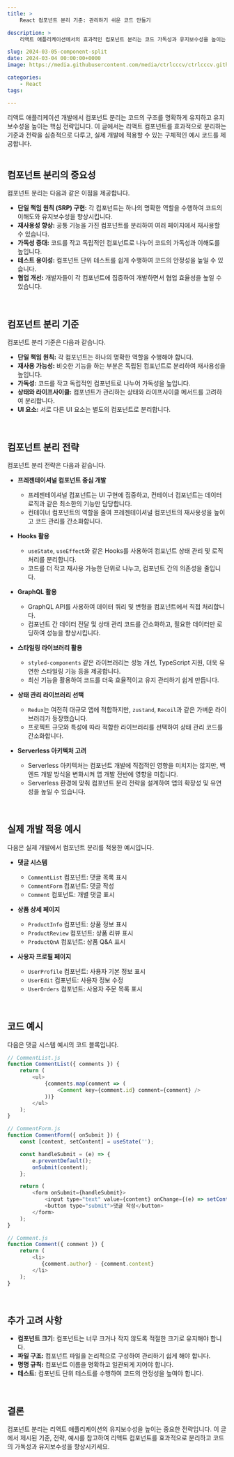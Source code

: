 ```yaml
---
title: >  
    React 컴포넌트 분리 기준: 관리하기 쉬운 코드 만들기

description: >  
    리액트 애플리케이션에서의 효과적인 컴포넌트 분리는 코드 가독성과 유지보수성을 높이는 전략으로, 단일 책임 원칙과 재사용성을 고려하여 프레젠테이셔널/컨테이너 컴포넌트, HOC 등을 활용합니다.

slug: 2024-03-05-component-split
date: 2024-03-04 00:00:00+0000
image: https://media.githubusercontent.com/media/ctrlcccv/ctrlcccv.github.io/master/assets/img/post/2024-03-05-component-split.webp

categories:
    - React
tags:

---
```

리액트 애플리케이션 개발에서 컴포넌트 분리는 코드의 구조를 명확하게 유지하고 유지보수성을 높이는 핵심 전략입니다. 이 글에서는 리액트 컴포넌트를 효과적으로 분리하는 기준과 전략을 심층적으로 다루고, 실제 개발에 적용할 수 있는 구체적인 예시 코드를 제공합니다.   
<br>

## 컴포넌트 분리의 중요성  

컴포넌트 분리는 다음과 같은 이점을 제공합니다.

* **단일 책임 원칙 (SRP) 구현:** 각 컴포넌트는 하나의 명확한 역할을 수행하여 코드의 이해도와 유지보수성을 향상시킵니다.
* **재사용성 향상:** 공통 기능을 가진 컴포넌트를 분리하여 여러 페이지에서 재사용할 수 있습니다.
* **가독성 증대:** 코드를 작고 독립적인 컴포넌트로 나누어 코드의 가독성과 이해도를 높입니다.
* **테스트 용이성:** 컴포넌트 단위 테스트를 쉽게 수행하여 코드의 안정성을 높일 수 있습니다.
* **협업 개선:** 개발자들이 각 컴포넌트에 집중하여 개발하면서 협업 효율성을 높일 수 있습니다.

<br>

## 컴포넌트 분리 기준

컴포넌트 분리 기준은 다음과 같습니다.

* **단일 책임 원칙:** 각 컴포넌트는 하나의 명확한 역할을 수행해야 합니다.
* **재사용 가능성:** 비슷한 기능을 하는 부분은 독립된 컴포넌트로 분리하여 재사용성을 높입니다.
* **가독성:** 코드를 작고 독립적인 컴포넌트로 나누어 가독성을 높입니다.
* **상태와 라이프사이클:** 컴포넌트가 관리하는 상태와 라이프사이클 메서드를 고려하여 분리합니다.
* **UI 요소:** 서로 다른 UI 요소는 별도의 컴포넌트로 분리합니다.

<br>

## 컴포넌트 분리 전략

컴포넌트 분리 전략은 다음과 같습니다.

<script async src="https://pagead2.googlesyndication.com/pagead/js/adsbygoogle.js?client=ca-pub-8535540836842352" crossorigin="anonymous"></script>
<ins class="adsbygoogle"
     style="display:block; text-align:center;"
     data-ad-layout="in-article"
     data-ad-format="fluid"
     data-ad-client="ca-pub-8535540836842352"
     data-ad-slot="2974559225"></ins>
<script>
     (adsbygoogle = window.adsbygoogle || []).push({});
</script>

* **프레젠테이셔널 컴포넌트 중심 개발**  
  - 프레젠테이셔널 컴포넌트는 UI 구현에 집중하고, 컨테이너 컴포넌트는 데이터 로직과 같은 최소한의 기능만 담당합니다.
  - 컨테이너 컴포넌트의 역할을 줄여 프레젠테이셔널 컴포넌트의 재사용성을 높이고 코드 관리를 간소화합니다.

* **Hooks 활용**   
  - `useState`, `useEffect`와 같은 Hooks를 사용하여 컴포넌트 상태 관리 및 로직 처리를 분리합니다.
  - 코드를 더 작고 재사용 가능한 단위로 나누고, 컴포넌트 간의 의존성을 줄입니다.

* **GraphQL 활용**  
  - GraphQL API를 사용하여 데이터 쿼리 및 변형을 컴포넌트에서 직접 처리합니다.
  - 컴포넌트 간 데이터 전달 및 상태 관리 코드를 간소화하고, 필요한 데이터만 로딩하여 성능을 향상시킵니다.

* **스타일링 라이브러리 활용**  
  - `styled-components` 같은 라이브러리는 성능 개선, TypeScript 지원, 더욱 유연한 스타일링 기능 등을 제공합니다.
  - 최신 기능을 활용하여 코드를 더욱 효율적이고 유지 관리하기 쉽게 만듭니다.

* **상태 관리 라이브러리 선택**  
  - `Redux`는 여전히 대규모 앱에 적합하지만, `zustand`, `Recoil`과 같은 가벼운 라이브러리가 등장했습니다.
  - 프로젝트 규모와 특성에 따라 적합한 라이브러리를 선택하여 상태 관리 코드를 간소화합니다.

* **Serverless 아키텍처 고려**  
  - Serverless 아키텍처는 컴포넌트 개발에 직접적인 영향을 미치지는 않지만, 백엔드 개발 방식을 변화시켜 앱 개발 전반에 영향을 미칩니다.
  - Serverless 환경에 맞춰 컴포넌트 분리 전략을 설계하여 앱의 확장성 및 유연성을 높일 수 있습니다.
  
<br>

## 실제 개발 적용 예시

다음은 실제 개발에서 컴포넌트 분리를 적용한 예시입니다.

* **댓글 시스템**  
    * `CommentList` 컴포넌트: 댓글 목록 표시
    * `CommentForm` 컴포넌트: 댓글 작성
    * `Comment` 컴포넌트: 개별 댓글 표시

* **상품 상세 페이지**  
    * `ProductInfo` 컴포넌트: 상품 정보 표시
    * `ProductReview` 컴포넌트: 상품 리뷰 표시
    * `ProductQnA` 컴포넌트: 상품 Q&A 표시

* **사용자 프로필 페이지**  
    * `UserProfile` 컴포넌트: 사용자 기본 정보 표시
    * `UserEdit` 컴포넌트: 사용자 정보 수정
    * `UserOrders` 컴포넌트: 사용자 주문 목록 표시

<br>

## 코드 예시

다음은 댓글 시스템 예시의 코드 블록입니다.

```js
// CommentList.js
function CommentList({ comments }) {
    return (
        <ul>
            {comments.map(comment => (
                <Comment key={comment.id} comment={comment} />
            ))}
        </ul>
    );
}

// CommentForm.js
function CommentForm({ onSubmit }) {
    const [content, setContent] = useState('');

    const handleSubmit = (e) => {
        e.preventDefault();
        onSubmit(content);
    };

    return (
        <form onSubmit={handleSubmit}>
            <input type="text" value={content} onChange={(e) => setContent(e.target.value)} />
            <button type="submit">댓글 작성</button>
        </form>
    );
}

// Comment.js
function Comment({ comment }) {
    return (
        <li>
           {comment.author} - {comment.content}
        </li>
    );
}
```

<br>

## 추가 고려 사항

* **컴포넌트 크기:** 컴포넌트는 너무 크거나 작지 않도록 적절한 크기로 유지해야 합니다.
* **파일 구조:** 컴포넌트 파일을 논리적으로 구성하여 관리하기 쉽게 해야 합니다.
* **명명 규칙:** 컴포넌트 이름을 명확하고 일관되게 지어야 합니다.
* **테스트:** 컴포넌트 단위 테스트를 수행하여 코드의 안정성을 높여야 합니다.

<br>

## 결론

컴포넌트 분리는 리액트 애플리케이션의 유지보수성을 높이는 중요한 전략입니다. 이 글에서 제시된 기준, 전략, 예시를 참고하여 리액트 컴포넌트를 효과적으로 분리하고 코드의 가독성과 유지보수성을 향상시키세요.
